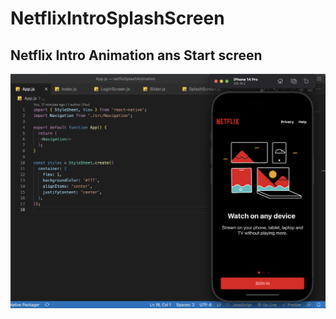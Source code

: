 # NetflixIntroSplashScreen

## Netflix Intro Animation ans Start screen

[![Project Demo](assets/images/ScreenShot-Netflix.png)](https://youtu.be/PRUNRZ4zPVE)
